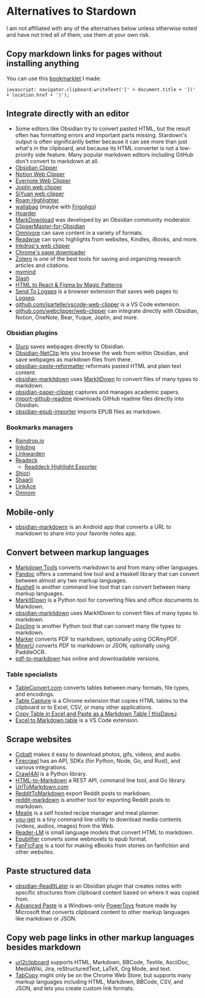 # Alternatives to Stardown

I am not affiliated with any of the alternatives below unless otherwise noted and have not tried all of them; use them at your own risk.

## Copy markdown links for pages without installing anything

You can use this [bookmarklet](https://en.wikipedia.org/wiki/Bookmarklet) I made:

`javascript: navigator.clipboard.writeText('[' + document.title + '](' + location.href + ')');`

## Integrate directly with an editor

- Some editors like Obsidian try to convert pasted HTML, but the result often has formatting errors and important parts missing. Stardown's output is often significantly better because it can see more than just what's in the clipboard, and because its HTML converter is not a low-priority side feature. Many popular markdown editors including GitHub don't convert to markdown at all.
- [Obsidian Clipper](https://github.com/obsidianmd/obsidian-clipper)
- [Notion Web Clipper](https://www.notion.so/web-clipper)
- [Evernote Web Clipper](https://evernote.com/features/webclipper)
- [Joplin web clipper](https://github.com/laurent22/joplin/blob/dev/readme/apps/clipper.md)
- [SiYuan web clipper](https://github.com/siyuan-note/siyuan-chrome)
- [Roam Highlighter](https://chromewebstore.google.com/detail/roam-highlighter/hponfflfgcjikmehlcdcnpapicnljkkc?pli=1)
- [wallabag](https://wallabag.org/) (maybe with [Frigoligo](https://github.com/casimir/frigoligo))
- [Hoarder](https://github.com/hoarder-app/hoarder)
- [MarkDownload](https://github.com/deathau/markdownload) was developed by an Obsidian community moderator.
- [ClipperMaster-for-Obsidian](https://github.com/aqeja/ClipperMaster-for-Obsidian)
- [Omnivore](https://github.com/omnivore-app/omnivore) can save content in a variety of formats.
- [Readwise](https://readwise.io/) can sync highlights from websites, Kindles, iBooks, and more.
- [Inkdrop's web clipper](https://docs.inkdrop.app/reference/clip-web-pages-from-browser)
- [Chrome's page downloader](https://support.google.com/chrome/answer/7343019)
- [Zotero](https://www.zotero.org/) is one of the best tools for saving and organizing research articles and citations.
- [mymind](https://mymind.com/browser-extensions)
- [Slash](https://github.com/yourselfhosted/slash)
- [HTML to React & Figma by Magic Patterns](https://chromewebstore.google.com/detail/html-to-react-figma-by-ma/chgehghmhgihgmpmdjpolhkcnhkokdfp)
- [Send To Logseq](https://chromewebstore.google.com/detail/send-to-logseq/mgdccnefjlmhnfbmlnhddoogimbpmilj) is a browser extension that saves web pages to [Logseq](https://github.com/logseq/logseq?tab=readme-ov-file).
- [github.com/jsartelle/vscode-web-clipper](https://github.com/jsartelle/vscode-web-clipper) is a VS Code extension.
- [github.com/webclipper/web-clipper](https://github.com/webclipper/web-clipper) can integrate directly with Obsidian, Notion, OneNote, Bear, Yuque, Joplin, and more.

### Obsidian plugins

- [Slurp](https://github.com/inhumantsar/slurp) saves webpages directly to Obsidian.
- [Obsidian-NetClip](https://github.com/Elhary/Obsidian-NetClip) lets you browse the web from within Obsidian, and save webpages as markdown files from there.
- [obsidian-paste-reformatter](https://github.com/keathmilligan/obsidian-paste-reformatter) reformats pasted HTML and plain text content.
- [obsidian-markitdown](https://github.com/ethanolivertroy/obsidian-markitdown) uses [MarkItDown](https://news.ycombinator.com/item?id=42410803) to convert files of many types to markdown.
- [obsidian-paper-clipper](https://github.com/ras0q/obsidian-paper-clipper) captures and manages academic papers.
- [import-github-readme](https://github.com/chasebank87/import-github-readme) downloads GitHub readme files directly into Obsidian.
- [obsidian-epub-importer](https://github.com/aoout/obsidian-epub-importer) imports EPUB files as markdown.

### Bookmarks managers

- [Raindrop.io](https://raindrop.io/)
- [linkding](https://github.com/sissbruecker/linkding)
- [Linkwarden](https://github.com/linkwarden/linkwarden)
- [Readeck](https://readeck.org/en/)
    - [Readdeck Highlight Exporter](https://mathieu.deraedt.dev/output/projects/1747124404-readdeck-highlight-exporter)
- [Shiori](https://github.com/go-shiori/shiori?tab=readme-ov-file)
- [Shaarli](https://github.com/shaarli/Shaarli)
- [LinkAce](https://www.linkace.org/)
- [Omnom](https://github.com/asciimoo/omnom)

## Mobile-only

- [obsidian-markdownr](https://github.com/IAmStoxe/obsidian-markdownr) is an Android app that converts a URL to markdown to share into your favorite notes app.

## Convert between markup languages

- [Markdown Tools](https://www.markdowntools.com/) converts markdown to and from many other languages.
- [Pandoc](https://pandoc.org/) offers a command line tool and a Haskell library that can convert between almost any two markup languages.
- [Nushell](https://www.nushell.sh/commands/docs/to_md.html) is another command line tool that can convert between many markup languages.
- [MarkItDown](https://news.ycombinator.com/item?id=42410803) is a Python tool for converting files and office documents to Markdown.
- [obsidian-markitdown](https://github.com/ethanolivertroy/obsidian-markitdown) uses MarkItDown to convert files of many types to markdown.
- [Docling](https://github.com/DS4SD/docling) is another Python tool that can convert many file types to markdown.
- [Marker](https://github.com/vikparuchuri/marker) converts PDF to markdown, optionally using OCRmyPDF.
- [MinerU](https://github.com/opendatalab/MinerU) converts PDF to markdown or JSON, optionally using PaddleOCR.
- [pdf-to-markdown](https://github.com/jzillmann/pdf-to-markdown) has online and downloadable versions.

### Table specialists

- [TableConvert.com](https://tableconvert.com/) converts tables between many formats, file types, and encodings.
- [Table Capture](https://chromewebstore.google.com/detail/table-capture/iebpjdmgckacbodjpijphcplhebcmeop) is a Chrome extension that copies HTML tables to the clipboard or to Excel, CSV, or many other applications.
- [Copy Table in Excel and Paste as a Markdown Table \| thisDaveJ](https://thisdavej.com/copy-table-in-excel-and-paste-as-a-markdown-table/).
- [Excel to Markdown table](https://marketplace.visualstudio.com/items?itemName=csholmq.excel-to-markdown-table) is a VS Code extension.

## Scrape websites

- [Cobalt](https://github.com/imputnet/cobalt) makes it easy to download photos, gifs, videos, and audio.
- [Firecrawl](https://github.com/mendableai/firecrawl) has an API, SDKs (for Python, Node, Go, and Rust), and various integrations.
- [Crawl4AI](https://github.com/unclecode/crawl4ai) is a Python library.
- [HTML-to-Markdown](https://news.ycombinator.com/item?id=42093511) a REST API, command line tool, and Go library.
- [UrlToMarkdown.com](https://urltomarkdown.com/)
- [RedditToMarkdown](https://farnots.github.io/RedditToMarkdown/) export Reddit posts to markdown.
- [reddit-markdown](https://github.com/chauduyphanvu/reddit-markdown) is another tool for exporting Reddit posts to markdown.
- [Mealie](https://github.com/mealie-recipes/mealie) is a self hosted recipe manager and meal planner.
- [you-get](https://github.com/soimort/you-get) is a tiny command line utility to download media contents (videos, audios, images) from the Web.
- [Reader-LM](https://jina.ai/news/reader-lm-small-language-models-for-cleaning-and-converting-html-to-markdown/?nocache=1) is small language models that convert HTML to markdown.
- [Epublifier](https://github.com/maoserr/epublifier) converts some webnovels to epub format.
- [FanFicFare](https://github.com/JimmXinu/FanFicFare) is a tool for making eBooks from stories on fanfiction and other websites.

## Paste structured data

- [obsidian-ReadItLater](https://github.com/DominikPieper/obsidian-ReadItLater) is an Obsidian plugin that creates notes with specific structures from clipboard content based on where it was copied from.
- [Advanced Paste](https://learn.microsoft.com/en-us/windows/powertoys/advanced-paste) is a Windows-only [PowerToys](https://learn.microsoft.com/en-us/windows/powertoys/install) feature made by Microsoft that converts clipboard content to other markup languages like markdown or JSON.

## Copy web page links in other markup languages besides markdown

- [url2clipboard](https://github.com/asamuzaK/url2clipboard) supports HTML, Markdown, BBCode, Textile, AsciiDoc, MediaWiki, Jira, reStructuredText, LaTeX, Org Mode, and text.
- [TabCopy](https://chromewebstore.google.com/detail/tabcopy/micdllihgoppmejpecmkilggmaagfdmb) might only be on the Chrome Web Store, but supports many markup languages including HTML, Markdown, BBCode, CSV, and JSON, and lets you create custom link formats.
